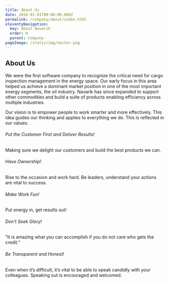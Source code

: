 ```yaml
---
title: About Us
date: 2016-01-01T00:00:00.000Z
permalink: /company/about/index.html
eleventyNavigation:
  key: About Navarik
  order: 0
  parent: Company
pageImage: /static/img/vector.png
---
```

## About Us 

We were the first software company to recognize the critical need for cargo inspection management in the energy space. Our early focus in this area helped us achieve a dominant market position in one of the most important energy segments, the oil industry. Navarik has since expanded to support other commodities and build a suite of products enabling efficiency across multiple industries.

Our vision is to empower people to work smarter and more effectively. This idea guides our thinking and applies to everything we do. This is reflected in our values:

###### Put the Customer First and Deliver Results!

Making sure we delight our customers and build the best products we can.

###### Have Ownership!

Rise to the occasion and work hard. Be leaders, understand your actions are vital to success.

###### Make Work Fun!

Put energy in, get results out!

###### Don't Seek Glory!

"It is amazing what you can accomplish if you do not care who gets the credit."

###### Be Transparent and Honest!

Even when it’s difficult, it’s vital to be able to speak candidly with your colleagues. Speaking out is encouraged and welcomed.
